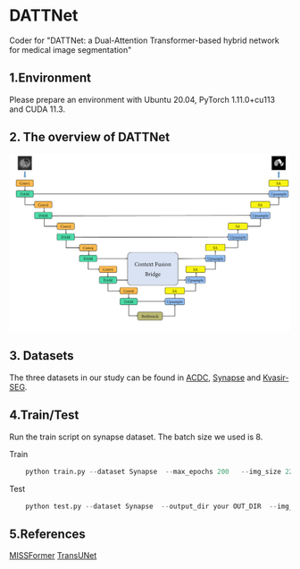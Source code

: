 # DATTNet<br />


Coder for "DATTNet: a Dual-Attention Transformer-based hybrid network for medical image segmentation"<br />


## 1.Environment<br />
Please prepare an environment with Ubuntu 20.04, PyTorch 1.11.0+cu113 and CUDA 11.3.<br />


## 2. The overview of DATTNet<br />
![image](https://github.com/MhZhang123/DATTNet/blob/main/figure/Fig1.png)

## 3. Datasets
The three datasets in our study can be found in [ACDC](https://ieee-dataport.org/documents/automatic-cardiac-diagnosis-challenge), [Synapse](https://www.synapse.org/#!Synapse:syn3193805/wiki/217789) and [Kvasir-SEG](https://datasets.simula.no/kvasir-seg/).

## 4.Train/Test
Run the train script on synapse dataset. The batch size we used is 8.

Train
```python
    python train.py --dataset Synapse  --max_epochs 200   --img_size 224 --base_lr 0.001 --batch_size 8
```

Test
```python
    python test.py --dataset Synapse  --output_dir your OUT_DIR  --img_size 224
```

## 5.References
[MISSFormer](https://github.com/ZhifangDeng/MISSFormer)
[TransUNet](https://github.com/Beckschen/TransUNet)


